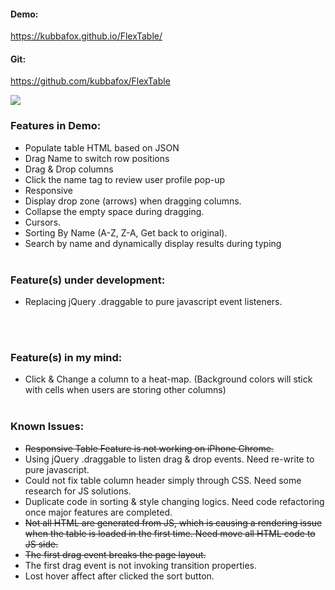 #### Demo:
https://kubbafox.github.io/FlexTable/

#### Git:
https://github.com/kubbafox/FlexTable

![](http://i.imgur.com/29KdHRq.jpg)
### Features in Demo:
- Populate table HTML based on JSON
- Drag Name to switch row positions
- Drag & Drop columns 
- Click the name tag to review user profile pop-up
- Responsive
- Display drop zone (arrows) when dragging columns.
- Collapse the empty space during dragging.
- Cursors.
- Sorting By Name (A-Z, Z-A, Get back to original). 
- Search by name and dynamically display results during typing
<br><br>

### Feature(s) under development:
- Replacing jQuery .draggable to pure javascript event listeners.  

<br><br>
### Feature(s)  in my mind:

- Click & Change a column to a heat-map. (Background colors will stick with cells when users are storing other columns)
<br><br>
### Known Issues:
- <s>Responsive Table Feature is not working on iPhone Chrome.</s>
- Using jQuery .draggable to listen drag & drop events. Need re-write to pure javascript.
- Could not fix table column header simply through CSS. Need some research for JS solutions.
- Duplicate code in sorting & style changing logics. Need code refactoring once major features are completed.
- <s>Not all HTML are generated from JS, which is causing a rendering issue when the table is loaded in the first time. Need move all HTML code to JS side.</s>
- <s>The first drag event breaks the page layout.</s>
- The first drag event is not invoking transition properties.
- Lost hover affect after clicked the sort button.
